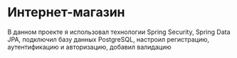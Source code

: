 # Интернет-магазин
В данном проекте я использовал технологии Spring Security, Spring Data JPA, подключил базу данных PostgreSQL, настроил регистрацию, аутентификацию и авторизацию, добавил валидацию
